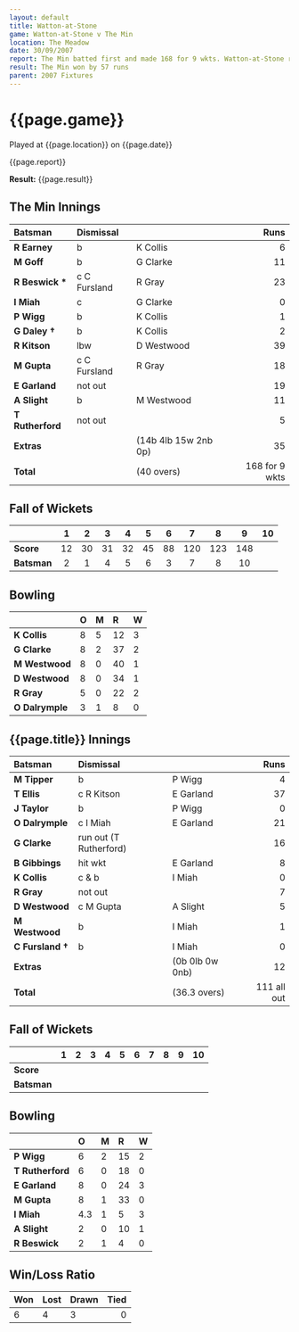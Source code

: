 ```yaml
---
layout: default
title: Watton-at-Stone
game: Watton-at-Stone v The Min
location: The Meadow
date: 30/09/2007
report: The Min batted first and made 168 for 9 wkts. Watton-at-Stone replied with 111 all out
result: The Min won by 57 runs
parent: 2007 Fixtures
---
```


# {{page.game}}

Played at {{page.location}} on {{page.date}}

{{page.report}}

**Result:** {{page.result}}

## The Min Innings

| Batsman | Dismissal |  | Runs |
|:---|:---|---|---:|
| **R Earney** | b | K Collis | 6 |
| **M Goff** | b | G Clarke | 11 |
| **R Beswick &#42;** | c C Fursland | R Gray | 23 |
| **I Miah** | c | G Clarke | 0 |
| **P Wigg** | b | K Collis | 1 |
| **G Daley &#8224;** | b | K Collis | 2 |
| **R Kitson** | lbw | D Westwood | 39 |
| **M Gupta** | c C Fursland | R Gray | 18 |
| **E Garland** | not out |  | 19 |
| **A Slight** | b | M Westwood | 11 |
| **T Rutherford** | not out |  | 5 |
| **Extras** | | (14b 4lb 15w 2nb 0p) | 35 |
| **Total** | | (40 overs) | 168 for 9 wkts |

## Fall of Wickets

| | 1 | 2 | 3 | 4 | 5 | 6 | 7 | 8 | 9 | 10 |
|---|:---:|:---:|:---:|:---:|:---:|:---:|:---:|:---:|:---:|:---:|
| **Score** | 12 | 30 | 31 | 32 | 45 | 88 | 120 | 123 | 148 |  |
| **Batsman** | 2 | 1 | 4 | 5 | 6 | 3 | 7 | 8 | 10 |  |

## Bowling

| | O | M | R | W |
|---|:---|:---|:---|:---|
| **K Collis** | 8 | 5 | 12 | 3 |
| **G Clarke** | 8 | 2 | 37 | 2 |
| **M Westwood** | 8 | 0 | 40 | 1 |
| **D Westwood** | 8 | 0 | 34 | 1 |
| **R Gray** | 5 | 0 | 22 | 2 |
| **O Dalrymple** | 3 | 1 | 8 | 0 |

## {{page.title}} Innings

| Batsman | Dismissal |  | Runs |
|:---|:---|---|---:|
| **M Tipper** | b | P Wigg | 4 |
| **T Ellis** | c R Kitson | E Garland | 37 |
| **J Taylor** | b | P Wigg | 0 |
| **O Dalrymple** | c I Miah | E Garland | 21 |
| **G Clarke** | run out (T Rutherford) |  | 16 |
| **B Gibbings** | hit wkt | E Garland  | 8 |
| **K Collis** | c & b | I Miah | 0 |
| **R Gray** | not out |  | 7 |
| **D Westwood** | c M Gupta | A Slight | 5 |
| **M Westwood** | b | I Miah | 1 |
| **C Fursland &#8224;** | b | I Miah | 0 |
| **Extras** | | (0b 0lb 0w 0nb) | 12 |
| **Total** | | (36.3 overs) | 111 all out |

## Fall of Wickets

| | 1 | 2 | 3 | 4 | 5 | 6 | 7 | 8 | 9 | 10 |
|---|:---:|:---:|:---:|:---:|:---:|:---:|:---:|:---:|:---:|:---:|
| **Score** |  |  |  |  |  |  |  |  |  |  |
| **Batsman** |  |  |  |  |  |  |  |  |  |  |

## Bowling

| | O | M | R | W |
|---|:---|:---|:---|:---|
| **P Wigg** | 6 | 2 | 15 | 2 |
| **T Rutherford** | 6 | 0 | 18 | 0 |
| **E Garland** | 8 | 0 | 24 | 3 |
| **M Gupta** | 8 | 1 | 33 | 0 |
| **I Miah** | 4.3 | 1 | 5 | 3 |
| **A Slight** | 2 | 0 | 10 | 1 |
| **R Beswick** | 2 | 1 | 4 | 0 |

## Win/Loss Ratio

| Won | Lost | Drawn | Tied |
|:---|:---|:---|---:|
| 6 | 4 | 3 | 0 |